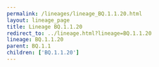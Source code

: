 ```yaml
---
permalink: /lineages/lineage_BQ.1.1.20.html
layout: lineage_page
title: Lineage BQ.1.1.20
redirect_to: ../lineage.html?lineage=BQ.1.1.20
lineage: BQ.1.1.20
parent: BQ.1.1
children: ['BQ.1.1.20']
---
```

